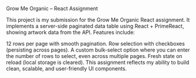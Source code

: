 Grow Me Organic – React Assignment

This project is my submission for the Grow Me Organic React assignment.
It implements a server-side paginated data table using React + PrimeReact, showing artwork data from the API.
Features include:

12 rows per page with smooth pagination.
Row selection with checkboxes (persisting across pages).
A custom bulk-select option where you can enter the number of rows to select, even across multiple pages.
Fresh state on reload (local storage is cleared).
This assignment reflects my ability to build clean, scalable, and user-friendly UI components.